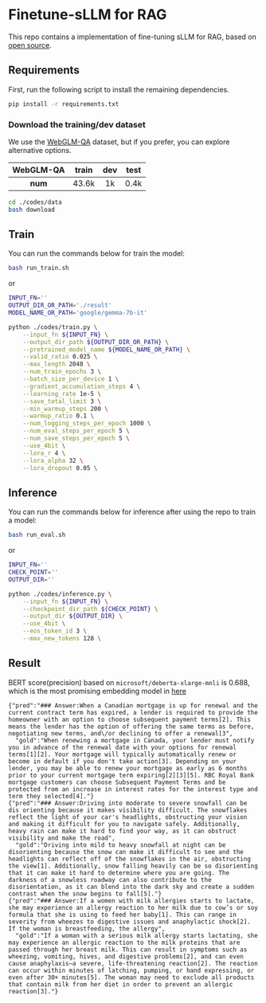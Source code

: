 # Finetune-sLLM for RAG
This repo contains a implementation of fine-tuning sLLM for RAG, based on [open source](https://github.com/kh-kim/sllm_finetune).

## Requirements

First, run the following script to install the remaining dependencies.

```bash
pip install -r requirements.txt
```

### Download the training/dev dataset
We use the [WebGLM-QA](https://huggingface.co/datasets/THUDM/webglm-qa) dataset, but if you prefer, you can explore alternative options.

| **WebGLM-QA** | **train** | **dev** | **test** |
|:--------:|:--------:|:--------:|:--------:|
| **num** | 43.6k | 1k | 0.4k |

```bash
cd ./codes/data
bash download
```

## Train

You can run the commands below for train the model:

```bash
bash run_train.sh
```
or
```bash
INPUT_FN=''
OUTPUT_DIR_OR_PATH='./result'
MODEL_NAME_OR_PATH='google/gemma-7b-it' 

python ./codes/train.py \
    --input_fn ${INPUT_FN} \
    --output_dir_path ${OUTPUT_DIR_OR_PATH} \
    --pretrained_model_name ${MODEL_NAME_OR_PATH} \
    --valid_ratio 0.025 \
    --max_length 2048 \
    --num_train_epochs 3 \
    --batch_size_per_device 1 \
    --gradient_accumulation_steps 4 \
    --learning_rate 1e-5 \
    --save_total_limit 3 \
    --min_warmup_steps 200 \
    --warmup_ratio 0.1 \
    --num_logging_steps_per_epoch 1000 \
    --num_eval_steps_per_epoch 5 \
    --num_save_steps_per_epoch 5 \
    --use_4bit \
    --lora_r 4 \
    --lora_alpha 32 \
    --lora_dropout 0.05 \
```

## Inference
You can run the commands below for inference after using the repo to train a model:

```bash
bash run_eval.sh
```
or
```bash
INPUT_FN=''
CHECK_POINT=''
OUTPUT_DIR=''

python ./codes/inference.py \
    --input_fn ${INPUT_FN} \
    --checkpoint_dir_path ${CHECK_POINT} \
    --output_dir ${OUTPUT_DIR} \
    --use_4bit \
    --eos_token_id 3 \
    --max_new_tokens 128 \
```

## Result

BERT score(precision) based on ```microsoft/deberta-xlarge-mnli``` is 0.688, which is the most promising embedding model in [here](https://docs.google.com/spreadsheets/d/1RKOVpselB98Nnh_EOC4A2BYn8_201tmPODpNWu4w7xI/edit#gid=0)

```
{"pred":"### Answer:When a Canadian mortgage is up for renewal and the current contract term has expired, a lender is required to provide the homeowner with an option to choose subsequent payment terms[2]. This means the lender has the option of offering the same terms as before, negotiating new terms, and\/or declining to offer a renewal[3",
  "gold":"When renewing a mortgage in Canada, your lender must notify you in advance of the renewal date with your options for renewal terms[1][2]. Your mortgage will typically automatically renew or become in default if you don't take action[3]. Depending on your lender, you may be able to renew your mortgage as early as 6 months prior to your current mortgage term expiring[2][3][5]. RBC Royal Bank mortgage customers can choose Subsequent Payment Terms and be protected from an increase in interest rates for the interest type and term they selected[4]."}
{"pred":"### Answer:Driving into moderate to severe snowfall can be dis orienting because it makes visibility difficult. The snowflakes reflect the light of your car's headlights, obstructing your vision and making it difficult for you to navigate safely. Additionally, heavy rain can make it hard to find your way, as it can obstruct visibility and make the road",
  "gold":"Driving into mild to heavy snowfall at night can be disorienting because the snow can make it difficult to see and the headlights can reflect off of the snowflakes in the air, obstructing the view[1]. Additionally, snow falling heavily can be so disorienting that it can make it hard to determine where you are going. The darkness of a snowless roadway can also contribute to the disorientation, as it can blend into the dark sky and create a sudden contrast when the snow begins to fall[5]."}
{"pred":"### Answer:If a women with milk allergies starts to lactate, she may experience an allergy reaction to her milk due to cow’s or soy formula that she is using to feed her baby[1]. This can range in severity from wheezes to digestive issues and anaphylactic shock[2]. If the woman is breastfeeding, the allergy",
  "gold":"If a woman with a serious milk allergy starts lactating, she may experience an allergic reaction to the milk proteins that are passed through her breast milk. This can result in symptoms such as wheezing, vomiting, hives, and digestive problems[2], and can even cause anaphylaxis—a severe, life-threatening reaction[2]. The reaction can occur within minutes of latching, pumping, or hand expressing, or even after 30+ minutes[5]. The woman may need to exclude all products that contain milk from her diet in order to prevent an allergic reaction[3]."}
```
